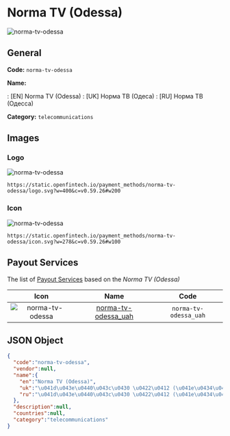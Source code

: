 
# Norma TV (Odessa) 
![norma-tv-odessa](https://static.openfintech.io/payment_methods/norma-tv-odessa/logo.svg?w=400&c=v0.59.26#w200)  

## General 
**Code:** `norma-tv-odessa` 
 
**Name:** 
 
:	[EN] Norma TV (Odessa) 
:	[UK] Норма ТВ (Одеса) 
:	[RU] Норма ТВ (Одесса) 
 
**Category:** `telecommunications` 
 

## Images 

### Logo 
![norma-tv-odessa](https://static.openfintech.io/payment_methods/norma-tv-odessa/logo.svg?w=400&c=v0.59.26#w200)  

```
https://static.openfintech.io/payment_methods/norma-tv-odessa/logo.svg?w=400&c=v0.59.26#w200
```  

### Icon 
![norma-tv-odessa](https://static.openfintech.io/payment_methods/norma-tv-odessa/icon.svg?w=278&c=v0.59.26#w100)  

```
https://static.openfintech.io/payment_methods/norma-tv-odessa/icon.svg?w=278&c=v0.59.26#w100
```  

## Payout Services 
 
The list of [Payout Services](/payout-services/) based on the _Norma TV (Odessa)_ 

|Icon|Name|Code| 
|:---:|:---:|:---:| 
|![norma-tv-odessa](https://static.openfintech.io/payout_methods/norma-tv-odessa/icon.png?w=278&c=v0.59.26#w40) |[norma-tv-odessa_uah](/payout-services/norma-tv-odessa_uah/)|`norma-tv-odessa_uah`| 
 

## JSON Object 

```json
{
  "code":"norma-tv-odessa",
  "vendor":null,
  "name":{
    "en":"Norma TV (Odessa)",
    "uk":"\u041d\u043e\u0440\u043c\u0430 \u0422\u0412 (\u041e\u0434\u0435\u0441\u0430)",
    "ru":"\u041d\u043e\u0440\u043c\u0430 \u0422\u0412 (\u041e\u0434\u0435\u0441\u0441\u0430)"
  },
  "description":null,
  "countries":null,
  "category":"telecommunications"
}
```  
